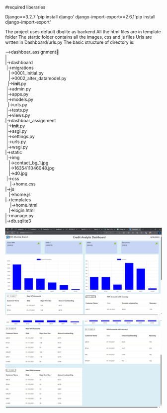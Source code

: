#required liberaries

Django==3.2.7 'pip install django'
django-import-export==2.6.1'pip install django-import-export'

The project uses default dbqlite as backend 
All the html files are in template folder
The startic folder contains all the images, css and js files
Urls are wrtten in Dashboard/urls.py
The basic structure of directory is:

-->dashboar_assignment📂<br />
|<br />
|->dashboard<br />
    &nbsp;|->migrations<br />
        &nbsp;&nbsp;&nbsp;|->0001_initial.py<br />
        &nbsp;&nbsp;&nbsp;|->0002_alter_datamodel.py<br />
   &nbsp; |->__init__.py<br />
    &nbsp;|->admin.py<br />
    &nbsp;|->apps.py<br />
    &nbsp;|->models.py<br />
   &nbsp; |->urls.py<br />
    &nbsp;|->tests.py<br />
    &nbsp;|->views.py<br />
|->dashboar_assignment<br />
    &nbsp;|->__init__.py<br />
    &nbsp;|->asgi.py<br />
    &nbsp;|->settings.py<br />
    &nbsp;|->urls.py<br />
    &nbsp;|->wsgi.py<br />
|->static<br />
    &nbsp;|->img<br />
        &nbsp;&nbsp;&nbsp;|->contact_bg_1.jpg<br />
        &nbsp;&nbsp;&nbsp;|->1635411046048.jpg<br />
        &nbsp;&nbsp;&nbsp;|->d0.jpg       <br />
    &nbsp;|->css<br />
       &nbsp;&nbsp;&nbsp; |->home.css<br />
    |->js<br />
      &nbsp;&nbsp;  |->home.js<br />
|->templates<br />
       &nbsp;&nbsp;&nbsp; |->home.html<br />
        &nbsp;&nbsp;&nbsp;|->login.html<br />
|->manage.py<br />
|->db.sqlite3<br />

![Page](https://github.com/akthakur04/credit-dashboard/blob/main/static/Img_credit1.jpg)


![Page1](https://github.com/akthakur04/credit-dashboard/blob/main/static/Img_credit21.jpg)


